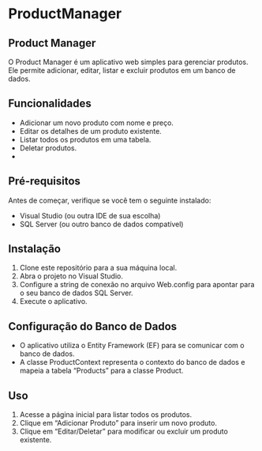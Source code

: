# ProductManager

## Product Manager
O Product Manager é um aplicativo web simples para gerenciar produtos. Ele permite adicionar, editar, listar e excluir produtos em um banco de dados.

## Funcionalidades
- Adicionar um novo produto com nome e preço.
- Editar os detalhes de um produto existente.
- Listar todos os produtos em uma tabela.
- Deletar produtos.
- 
## Pré-requisitos
Antes de começar, verifique se você tem o seguinte instalado:
- Visual Studio (ou outra IDE de sua escolha)
- SQL Server (ou outro banco de dados compatível)

## Instalação
1. Clone este repositório para a sua máquina local.
2. Abra o projeto no Visual Studio.
3. Configure a string de conexão no arquivo Web.config para apontar para o seu banco de dados SQL Server.
4. Execute o aplicativo.

## Configuração do Banco de Dados
- O aplicativo utiliza o Entity Framework (EF) para se comunicar com o banco de dados.
- A classe ProductContext representa o contexto do banco de dados e mapeia a tabela “Products” para a classe Product.

## Uso
1. Acesse a página inicial para listar todos os produtos.
2. Clique em “Adicionar Produto” para inserir um novo produto.
3. Clique em “Editar/Deletar” para modificar ou excluir um produto existente.

